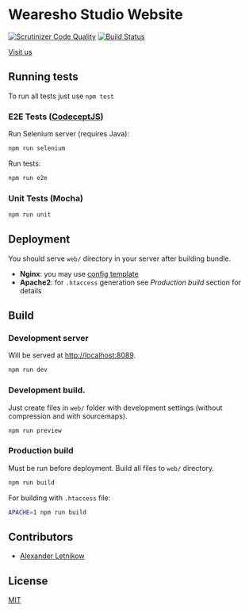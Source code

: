 # Wearesho Studio Website
[![Scrutinizer Code Quality](https://scrutinizer-ci.com/g/Wearesho-team/wearesho-site/badges/quality-score.png?b=master)](https://scrutinizer-ci.com/g/Wearesho-team/wearesho-site/?branch=master)
[![Build Status](https://scrutinizer-ci.com/g/Wearesho-team/wearesho-site/badges/build.png?b=master)](https://scrutinizer-ci.com/g/Wearesho-team/wearesho-site/build-status/master)

[Visit us](https://wearesho.com)

## Running tests
To run all tests just use `npm test`
### E2E Tests ([CodeceptJS](https://codeceptjs.io))
Run Selenium server (requires Java):
```bash
npm run selenium
```
Run tests:
```bash
npm run e2e
```

### Unit Tests (Mocha)
```bash
npm run unit
```

## Deployment
You should serve `web/` directory in your server after building bundle. 
  
- **Nginx**: you may use [config template](./templates/nginx.conf)  
- **Apache2**: for `.htaccess` generation see *Production build* section for details

## Build
### Development server
Will be served at <http://localhost:8089>.

```bash
npm run dev
```
### Development build. 
Just create files in `web/` folder with development settings (without compression and with sourcemaps).
```bash
npm run preview
```
### Production build
Must be run before deployment.
Build all files to `web/` directory.
```bash
npm run build
```
For building with `.htaccess` file:
```bash
APACHE=1 npm run build
```

## Contributors
- [Alexander <Horat1us> Letnikow](https://github.com/horat1us)

## License
[MIT](./LICENSE)